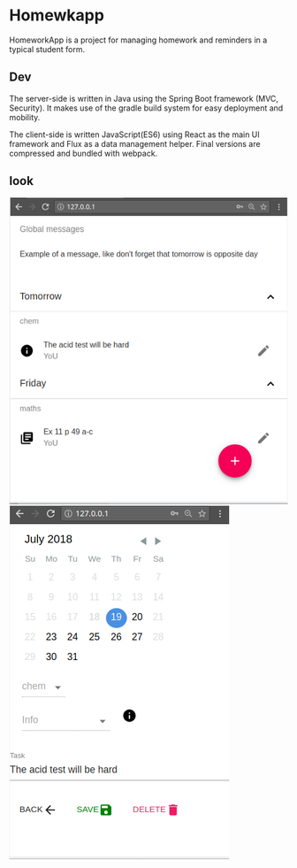 # Homewkapp
HomeworkApp is a project for managing homework and reminders in a typical student form. 

## Dev
The server-side is written in Java using the Spring Boot framework (MVC, Security). It makes use of the gradle build system for easy deployment and mobility.

The client-side is written JavaScript(ES6) using React as the main UI framework and Flux as a data management helper. Final versions are compressed and bundled with webpack.


## look
![list](https://github.com/DranikProgrammer/homewkapp/blob/master/desc/list.png) 
![edit](https://github.com/DranikProgrammer/homewkapp/blob/master/desc/edit.png)
